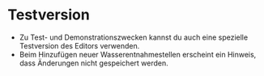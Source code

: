 # Testversion
- Zu Test- und Demonstrationszwecken kannst du auch eine spezielle Testversion des
  Editors verwenden.
- Beim Hinzufügen neuer Wasserentnahmestellen erscheint ein Hinweis, dass Änderungen nicht
  gespeichert werden.